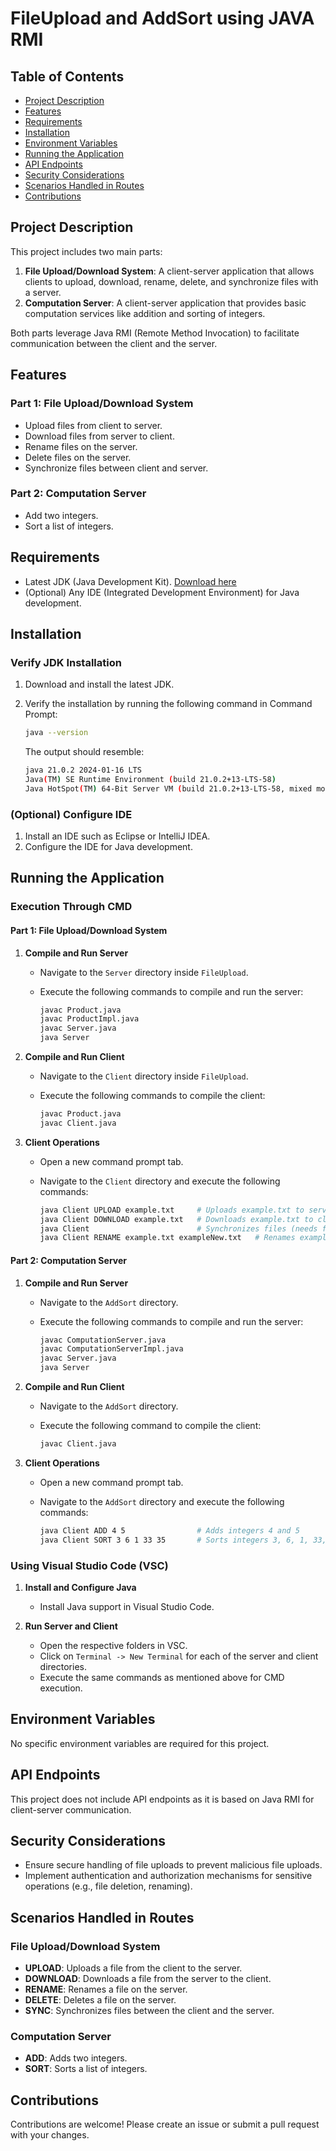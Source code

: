 # FileUpload and AddSort using JAVA RMI

## Table of Contents

- [Project Description](#project-description)
- [Features](#features)
- [Requirements](#requirements)
- [Installation](#installation)
- [Environment Variables](#environment-variables)
- [Running the Application](#running-the-application)
- [API Endpoints](#api-endpoints)
- [Security Considerations](#security-considerations)
- [Scenarios Handled in Routes](#scenarios-handled-in-routes)
- [Contributions](#contributions)

## Project Description

This project includes two main parts:

1. **File Upload/Download System**: A client-server application that allows clients to upload, download, rename, delete, and synchronize files with a server.
2. **Computation Server**: A client-server application that provides basic computation services like addition and sorting of integers.

Both parts leverage Java RMI (Remote Method Invocation) to facilitate communication between the client and the server.

## Features

### Part 1: File Upload/Download System

- Upload files from client to server.
- Download files from server to client.
- Rename files on the server.
- Delete files on the server.
- Synchronize files between client and server.

### Part 2: Computation Server

- Add two integers.
- Sort a list of integers.

## Requirements

- Latest JDK (Java Development Kit). [Download here](https://www.oracle.com/java/technologies/downloads/)
- (Optional) Any IDE (Integrated Development Environment) for Java development.

## Installation

### Verify JDK Installation

1. Download and install the latest JDK.
2. Verify the installation by running the following command in Command Prompt:

   ```sh
   java --version
   ```

   The output should resemble:

   ```sh
   java 21.0.2 2024-01-16 LTS
   Java(TM) SE Runtime Environment (build 21.0.2+13-LTS-58)
   Java HotSpot(TM) 64-Bit Server VM (build 21.0.2+13-LTS-58, mixed mode, sharing)
   ```

### (Optional) Configure IDE

1. Install an IDE such as Eclipse or IntelliJ IDEA.
2. Configure the IDE for Java development.

## Running the Application

### Execution Through CMD

#### Part 1: File Upload/Download System

1. **Compile and Run Server**
   - Navigate to the `Server` directory inside `FileUpload`.
   - Execute the following commands to compile and run the server:

     ```sh
     javac Product.java
     javac ProductImpl.java
     javac Server.java
     java Server
     ```

2. **Compile and Run Client**
   - Navigate to the `Client` directory inside `FileUpload`.
   - Execute the following commands to compile the client:

     ```sh
     javac Product.java
     javac Client.java
     ```

3. **Client Operations**
   - Open a new command prompt tab.
   - Navigate to the `Client` directory and execute the following commands:

     ```sh
     java Client UPLOAD example.txt     # Uploads example.txt to server_folder
     java Client DOWNLOAD example.txt   # Downloads example.txt to client_folder (downloaded_example.txt)
     java Client                        # Synchronizes files (needs further inputs)
     java Client RENAME example.txt exampleNew.txt   # Renames example.txt to exampleNew.txt on server
     ```

#### Part 2: Computation Server

1. **Compile and Run Server**
   - Navigate to the `AddSort` directory.
   - Execute the following commands to compile and run the server:

     ```sh
     javac ComputationServer.java
     javac ComputationServerImpl.java
     javac Server.java
     java Server
     ```

2. **Compile and Run Client**
   - Navigate to the `AddSort` directory.
   - Execute the following command to compile the client:

     ```sh
     javac Client.java
     ```

3. **Client Operations**
   - Open a new command prompt tab.
   - Navigate to the `AddSort` directory and execute the following commands:

     ```sh
     java Client ADD 4 5                # Adds integers 4 and 5
     java Client SORT 3 6 1 33 35       # Sorts integers 3, 6, 1, 33, 35
     ```

### Using Visual Studio Code (VSC)

1. **Install and Configure Java**
   - Install Java support in Visual Studio Code.

2. **Run Server and Client**
   - Open the respective folders in VSC.
   - Click on `Terminal -> New Terminal` for each of the server and client directories.
   - Execute the same commands as mentioned above for CMD execution.

## Environment Variables

No specific environment variables are required for this project.

## API Endpoints

This project does not include API endpoints as it is based on Java RMI for client-server communication.

## Security Considerations

- Ensure secure handling of file uploads to prevent malicious file uploads.
- Implement authentication and authorization mechanisms for sensitive operations (e.g., file deletion, renaming).

## Scenarios Handled in Routes

### File Upload/Download System

- **UPLOAD**: Uploads a file from the client to the server.
- **DOWNLOAD**: Downloads a file from the server to the client.
- **RENAME**: Renames a file on the server.
- **DELETE**: Deletes a file on the server.
- **SYNC**: Synchronizes files between the client and the server.

### Computation Server

- **ADD**: Adds two integers.
- **SORT**: Sorts a list of integers.

## Contributions

Contributions are welcome! Please create an issue or submit a pull request with your changes.
